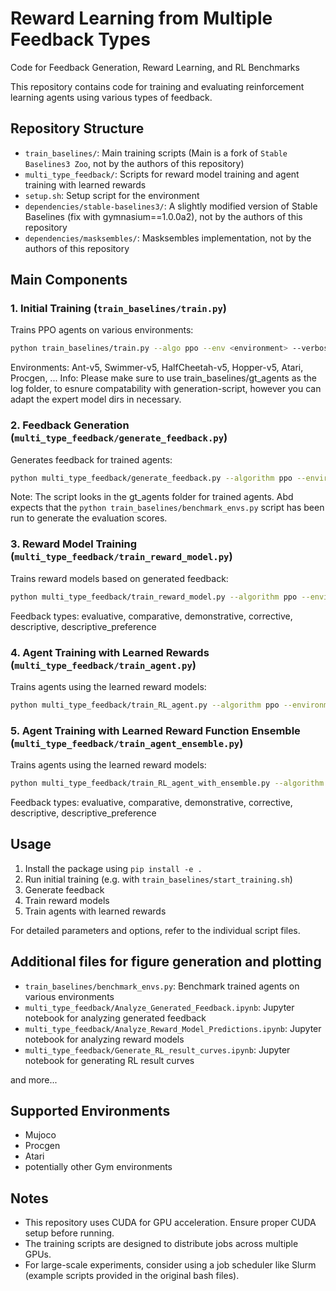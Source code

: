 # Reward Learning from Multiple Feedback Types

Code for Feedback Generation, Reward Learning, and RL Benchmarks

This repository contains code for training and evaluating reinforcement learning agents using various types of feedback.

## Repository Structure

- `train_baselines/`: Main training scripts (Main is a fork of `Stable Baselines3 Zoo`, not by the authors of this repository)
- `multi_type_feedback/`: Scripts for reward model training and agent training with learned rewards
- `setup.sh`: Setup script for the environment
- `dependencies/stable-baselines3/`: A slightly modified version of Stable Baselines (fix with gymnasium==1.0.0a2), not by the authors of this repository
- `dependencies/masksembles/`: Masksembles implementation, not by the authors of this repository

## Main Components

### 1. Initial Training (`train_baselines/train.py`)

Trains PPO agents on various environments:

```bash
python train_baselines/train.py --algo ppo --env <environment> --verbose 0 --save-freq <frequency> --seed <seed> --gym-packages procgen ale_py --log-folder train_baselines/gt_agents
```

Environments: Ant-v5, Swimmer-v5, HalfCheetah-v5, Hopper-v5, Atari, Procgen, ...
Info: Please make sure to use train_baselines/gt_agents as the log folder, to esnure compatability with generation-script, however you can adapt the expert model dirs in necessary.

### 2. Feedback Generation (`multi_type_feedback/generate_feedback.py`)

Generates feedback for trained agents:

```bash
python multi_type_feedback/generate_feedback.py --algorithm ppo --environment <env> --seed <seed> --n-feedback 10000 --save-folder feedback
```

Note: The script looks in the gt_agents folder for trained agents. Abd expects that the `python train_baselines/benchmark_envs.py` script has been run to generate the evaluation scores.

### 3. Reward Model Training (`multi_type_feedback/train_reward_model.py`)

Trains reward models based on generated feedback:

```bash
python multi_type_feedback/train_reward_model.py --algorithm ppo --environment <env> --feedback-type <type> --seed <seed> --feedback-folder feedback --save-folder reward_models
```

Feedback types: evaluative, comparative, demonstrative, corrective, descriptive, descriptive_preference

### 4. Agent Training with Learned Rewards (`multi_type_feedback/train_agent.py`)

Trains agents using the learned reward models:

```bash
python multi_type_feedback/train_RL_agent.py --algorithm ppo --environment <env> --feedback-type <type> --seed <seed>
```

### 5. Agent Training with Learned Reward Function Ensemble (`multi_type_feedback/train_agent_ensemble.py`)

Trains agents using the learned reward models:

```bash
python multi_type_feedback/train_RL_agent_with_ensemble.py --algorithm ppo --environment <env> --feedback-types <types> --seed <seed>
```

Feedback types: evaluative, comparative, demonstrative, corrective, descriptive, descriptive_preference

## Usage

1. Install the package using `pip install -e .`
2. Run initial training (e.g. with `train_baselines/start_training.sh`)
3. Generate feedback
4. Train reward models
5. Train agents with learned rewards

For detailed parameters and options, refer to the individual script files.


## Additional files for figure generation and plotting

- `train_baselines/benchmark_envs.py`: Benchmark trained agents on various environments
- `multi_type_feedback/Analyze_Generated_Feedback.ipynb`: Jupyter notebook for analyzing generated feedback
- `multi_type_feedback/Analyze_Reward_Model_Predictions.ipynb`: Jupyter notebook for analyzing reward models
- `multi_type_feedback/Generate_RL_result_curves.ipynb`: Jupyter notebook for generating RL result curves

and more...


## Supported Environments

- Mujoco
- Procgen
- Atari
- potentially other Gym environments

## Notes

- This repository uses CUDA for GPU acceleration. Ensure proper CUDA setup before running.
- The training scripts are designed to distribute jobs across multiple GPUs.
- For large-scale experiments, consider using a job scheduler like Slurm (example scripts provided in the original bash files).
